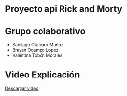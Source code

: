 # Proyecto api Rick and Morty

# Grupo colaborativo
- Santiago Otalvaro Muñoz
- Brayan Ocampo Lopez
- Valentina Tobón Morales

# Video Explicación
[Descargar video](https://github.com/santilife/RickandMorty_api/blob/main/video.mp4?raw=true)
